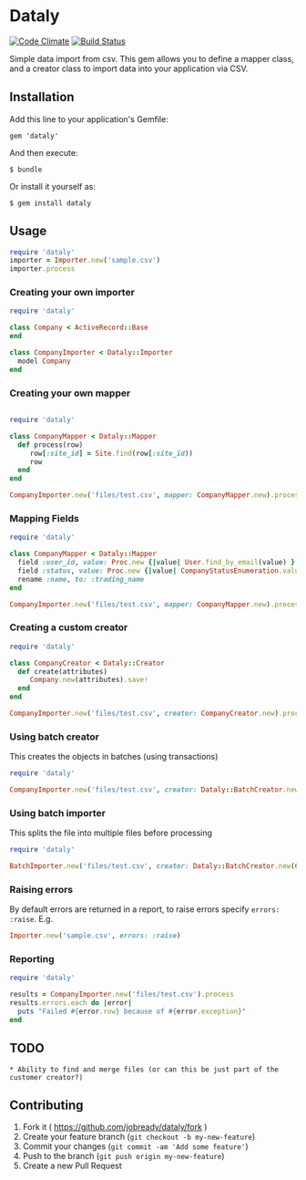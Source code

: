 # Dataly

[![Code Climate](https://codeclimate.com/github/jobready/dataly.png)](https://codeclimate.com/github/jobready/dataly)
[![Build Status](https://travis-ci.org/jobready/dataly.svg)](https://travis-ci.org/jobready/dataly)

Simple data import from csv. This gem allows you to define a mapper class, and a creator class to import data into your application via CSV.

## Installation

Add this line to your application's Gemfile:

    gem 'dataly'

And then execute:

    $ bundle

Or install it yourself as:

    $ gem install dataly

## Usage

```ruby
require 'dataly'
importer = Importer.new('sample.csv')
importer.process
```

### Creating your own importer

```ruby
require 'dataly'

class Company < ActiveRecord::Base
end

class CompanyImporter < Dataly::Importer
  model Company
end
```

### Creating your own mapper

```ruby

require 'dataly'

class CompanyMapper < Dataly::Mapper
  def process(row)
     row[:site_id] = Site.find(row[:site_id))
     row
  end
end

CompanyImporter.new('files/test.csv', mapper: CompanyMapper.new).process
```

### Mapping Fields

```ruby
require 'dataly'

class CompanyMapper < Dataly::Mapper
  field :user_id, value: Proc.new {|value| User.find_by_email(value) }
  field :status, value: Proc.new {|value| CompanyStatusEnumeration.value_for(value) }
  rename :name, to: :trading_name
end

CompanyImporter.new('files/test.csv', mapper: CompanyMapper.new).process
```

### Creating a custom creator

```ruby
require 'dataly'

class CompanyCreator < Dataly::Creator
  def create(attributes)
     Company.new(attributes).save!
  end
end

CompanyImporter.new('files/test.csv', creator: CompanyCreator.new).process
```

### Using batch creator

This creates the objects in batches (using transactions)

```ruby
require 'dataly'

CompanyImporter.new('files/test.csv', creator: Dataly::BatchCreator.new(Company, 10)).process
```

### Using batch importer

This splits the file into multiple files before processing


```ruby
require 'dataly'

BatchImporter.new('files/test.csv', creator: Dataly::BatchCreator.new(Company, 10)).process
```

### Raising errors

By default errors are returned in a report, to raise errors specify `errors: :raise`.
E.g.

```ruby
Importer.new('sample.csv', errors: :raise)
```

### Reporting

```ruby
require 'dataly'

results = CompanyImporter.new('files/test.csv').process
results.errors.each do |error|
  puts "Failed #{error.row} because of #{error.exception}"
end
```

## TODO

    * Ability to find and merge files (or can this be just part of the customer creator?)

## Contributing

1. Fork it ( https://github.com/jobready/dataly/fork )
2. Create your feature branch (`git checkout -b my-new-feature`)
3. Commit your changes (`git commit -am 'Add some feature'`)
4. Push to the branch (`git push origin my-new-feature`)
5. Create a new Pull Request
